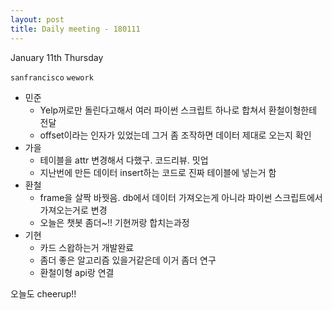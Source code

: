 ```yaml
---
layout: post
title: Daily meeting - 180111
---
```


January 11th Thursday

`sanfrancisco` `wework`

* 민준
	* Yelp꺼로만 돌린다고해서 여러 파이썬 스크립트 하나로 합쳐서 환철이형한테 전달
	* offset이라는 인자가 있었는데 그거 좀 조작하면 데이터 제대로 오는지 확인
* 가을
	* 테이블을 attr 변경해서 다했구. 코드리뷰. 밋업
	* 지난번에 만든 데이터 insert하는 코드로 진짜 테이블에 넣는거 함
* 환철
	* frame을 살짝 바꿧음. db에서 데이터 가져오는게 아니라 파이썬 스크립트에서 가져오는거로 변경
	* 오늘은 챗봇 좀더~!! 기현꺼랑 합치는과정
* 기현
	* 카드 스왑하는거 개발완료
	* 좀더 좋은 알고리즘 있을거같은데 이거 좀더 연구
	* 환철이형 api랑 연결

오늘도 cheerup!!
